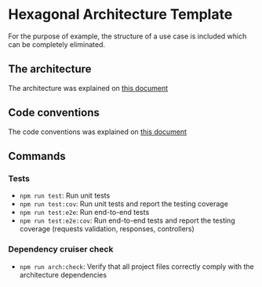 # Hexagonal Architecture Template
For the purpose of example, the structure of a use case is included which can be completely eliminated.

## The architecture

The architecture was explained on [this document](https://muchosol.atlassian.net/wiki/x/A4BlDw)

## Code conventions
The code conventions was explained on [this document](https://muchosol.atlassian.net/wiki/x/BoBzDw)

## Commands

### Tests
- `npm run test`: Run unit tests
- `npm run test:cov`: Run unit tests and report the testing coverage
- `npm run test:e2e`: Run end-to-end tests
- `npm run test:e2e:cov`: Run end-to-end tests and report the testing coverage (requests validation, responses, controllers)

### Dependency cruiser check
- `npm run arch:check`: Verify that all project files correctly comply with the architecture dependencies
